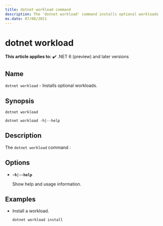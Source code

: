 ```yaml
---
title: dotnet workload command
description: The 'dotnet workload' command installs optional workloads.
ms.date: 07/08/2021
---
```

# dotnet workload

**This article applies to:** ✔️ .NET 6 (preview) and later versions

## Name

`dotnet workload` - Installs optional workloads.

## Synopsis

```dotnetcli
dotnet workload

dotnet workload -h|--help
```

## Description

The `dotnet workload` command :

## Options

- **`-h|--help`**

  Show help and usage information.

## Examples

- Install a workload.

  ```dotnetcli
  dotnet workload install
  ```